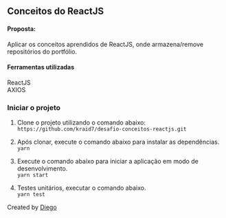 ## Conceitos do ReactJS

#### Proposta:
  Aplicar os conceitos aprendidos de ReactJS, onde armazena/remove repositórios do portfólio.
  
#### Ferramentas utilizadas
  ReactJS <br>
  AXIOS
  
### Iniciar o projeto
1. Clone o projeto utilizando o comando abaixo: <br>
  ```https://github.com/kraid7/desafio-conceitos-reactjs.git```

2. Após clonar, execute o comando abaixo para instalar as dependências. <br>
  ```yarn```
  
3. Execute o comando abaixo para iniciar a aplicação em modo de desenvolvimento. <br>
 ```yarn start```

4. Testes unitários, executar o comando abaixo. <br>
  ```yarn test```

Created by [Diego](https://www.linkedin.com/in/diego-henrique-mendes-282301a3/)
